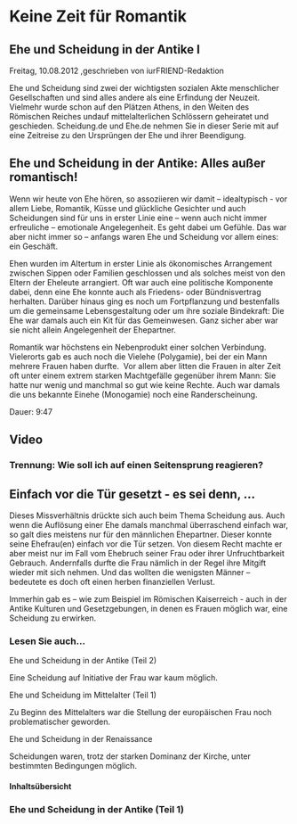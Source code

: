 # Keine Zeit für Romantik

## Ehe und Scheidung in der Antike I

Freitag, 10.08.2012 ,geschrieben von iurFRIEND-Redaktion

Ehe und Scheidung sind zwei der wichtigsten sozialen Akte menschlicher Gesellschaften und sind alles andere als eine Erfindung der Neuzeit. Vielmehr wurde schon auf den Plätzen Athens, in den Weiten des Römischen Reiches undauf mittelalterlichen Schlössern geheiratet und geschieden. Scheidung.de und Ehe.de nehmen Sie in dieser Serie mit auf eine Zeitreise zu den Ursprüngen der Ehe und ihrer Beendigung.

## Ehe und Scheidung in der Antike: Alles außer romantisch!

Wenn wir heute von Ehe hören, so assoziieren wir damit – idealtypisch - vor allem Liebe, Romantik, Küsse und glückliche Gesichter und auch Scheidungen sind für uns in erster Linie eine – wenn auch nicht immer erfreuliche – emotionale Angelegenheit. Es geht dabei um Gefühle. Das war aber nicht immer so – anfangs waren Ehe und Scheidung vor allem eines: ein Geschäft.

Ehen wurden im Altertum in erster Linie als ökonomisches Arrangement zwischen Sippen oder Familien geschlossen und als solches meist von den Eltern der Eheleute arrangiert. Oft war auch eine politische Komponente dabei, denn eine Ehe konnte auch als Friedens- oder Bündnisvertrag herhalten. Darüber hinaus ging es noch um Fortpflanzung und bestenfalls um die gemeinsame Lebensgestaltung oder um ihre soziale Bindekraft: Die Ehe war damals auch ein Kit für das Gemeinwesen. Ganz sicher aber war sie nicht allein Angelegenheit der Ehepartner.

Romantik war höchstens ein Nebenprodukt einer solchen Verbindung. Vielerorts gab es auch noch die Vielehe (Polygamie), bei der ein Mann mehrere Frauen haben durfte.  Vor allem aber litten die Frauen in alter Zeit oft unter einem extrem starken Machtgefälle gegenüber ihrem Mann: Sie hatte nur wenig und manchmal so gut wie keine Rechte. Auch war damals die uns bekannte Einehe (Monogamie) noch eine Randerscheinung.

Dauer: 9:47

## Video

### Trennung: Wie soll ich auf einen Seitensprung reagieren?

## Einfach vor die Tür gesetzt - es sei denn, ...

Dieses Missverhältnis drückte sich auch beim Thema Scheidung aus. Auch wenn die Auflösung einer Ehe damals manchmal überraschend einfach war, so galt dies meistens nur für den männlichen Ehepartner. Dieser konnte seine Ehefrau(en) einfach vor die Tür setzen. Von diesem Recht machte er aber meist nur im Fall vom Ehebruch seiner Frau oder ihrer Unfruchtbarkeit Gebrauch. Andernfalls durfte die Frau nämlich in der Regel ihre Mitgift wieder mit sich nehmen. Und das wollten die wenigsten Männer – bedeutete es doch oft einen herben finanziellen Verlust.

Immerhin gab es – wie zum Beispiel im Römischen Kaiserreich - auch in der Antike Kulturen und Gesetzgebungen, in denen es Frauen möglich war, eine Scheidung zu erwirken.

### Lesen Sie auch...

Ehe und Scheidung in der Antike (Teil 2)

Eine Scheidung auf Initiative der Frau war kaum möglich.

Ehe und Scheidung im Mittelalter (Teil 1)

Zu Beginn des Mittelalters war die Stellung der europäischen Frau noch problematischer geworden.

Ehe und Scheidung in der Renaissance

Scheidungen waren, trotz der starken Dominanz der Kirche, unter bestimmten Bedingungen möglich.

#### Inhaltsübersicht

### Ehe und Scheidung in der Antike (Teil 1)